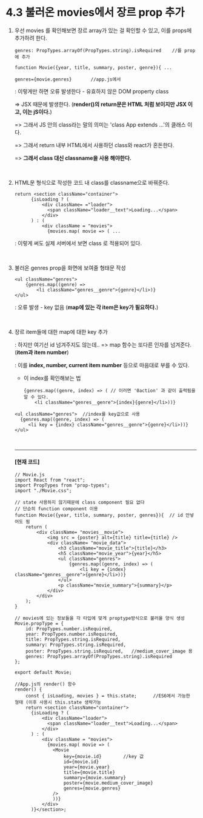 # 4.3 불러온 movies에서 장르 prop 추가

1. 우선 movies 를 확인해보면 장르 array가 있는 걸 확인할 수 있고, 이를 props에 추가하려 한다.

   ```react
   genres: PropTypes.arrayOf(PropTypes.string).isRequired    //를 prop에 추가	
   ```

   ```react
   function Movie({year, title, summary, poster, genre}){ ...
   ```

   ```react
   genres={movie.genres}       //app.js에서
   ```

   : 이렇게만 하면 오류 발생한다 - 유효하지 않은 DOM property class

   => JSX 때문에 발생한다. (**render()의 return문은 HTML 처럼 보이지만 JSX 이고, 이는 jS이다.**)

   => 그래서 JS 안의 class라는 말의 의미는 'class App extends ...'의 클래스 이다.

   => 그래서 return 내부 HTML에서 사용하던 class와 react가 혼돈한다.

   => **그래서 class 대신 classname을 사용 해야한다.**

   <br>

2. HTML문 형식으로 작성한 코드 내 class를 classname으로 바꿔준다.

   ```react
   return <section className="container">
         {isLoading ? (
             <div className= ="loader">
               <span className="loader__text">Loading...</span>
             </div>
         ) : (
             <div className = "movies">
               {movies.map( movie => ( ...
   ```

   : 이렇게 써도 실제 서버에서 보면 class 로 적용되어 있다.

   <br>

3. 불러온 genres prop을 화면에 보여줄 형태문 작성

   ```react
   <ul className="genres">
       {genres.map((genre) => 
           <li className="genres__genre">{genre}</li>)}
   </ul>
   ```

   : 오류 발생 - key 없음 (**map에 있는 각 item은 key가 필요하다.**)

   <br>

4. 장르 item들에 대한 map에 대한 key 추가

   : 하지만 여기선 id 넘겨주지도 않는데.. => map 함수는 또다른 인자를 넘겨준다. (**item과 item number**)

   : 이를 **index, number, current item number** 등으로 마음대로 부를 수 있다.

   - 이 index를 확인해보는 법

     ```react
     {genres.map((genre, index) => ( // 이러면 '0action' 과 같이 출력됨을 알 수 있다.
         <li className="genres__genre">{index}{genre}</li>))}
     ```

   ```react
   <ul className="genres">  //index를 key값으로 사용
     {genres.map((genre, index) => (
        <li key = {index} className="genres__genre">{genre}</li>))}
   </ul>
   ```

   <br>

   ------

   #### [현재 코드]

   ```react
   // Movie.js
   import React from "react";
   import PropTypes from "prop-types";
   import "./Movie.css";
   
   // state 사용하지 않기때문에 class component 필요 없다
   // 단순히 function component 이용
   function Movie({year, title, summary, poster, genres}){  // id 안넣어도 됨
       return (
           <div className= "movies__movie">
               <img src = {poster} alt={title} title={title} />
               <div className= "movie_data">
                   <h3 className="movie_title">{title}</h3>
                   <h5 className="movie_year">{year}</h5>
                   <ul className="genres">
                       {genres.map((genre, index) => (
                           <li key = {index} className="genres__genre">{genre}</li>))}
                   </ul>
                   <p className="movie_summary">{summary}</p>
               </div>
           </div>
       );
   }
   
   // movies에 있는 정보들을 각 타입에 맞게 proptype방식으로 불러올 양식 생성
   Movie.propType = {
       id: PropTypes.number.isRequired,
       year: PropTypes.number.isRequired,
       title: PropTypes.string.isRequired,
       summary: PropTypes.string.isRequired,
       poster: PropTypes.string.isRequired,   //medium_cover_image 용
       genres: PropTypes.arrayOf(PropTypes.string).isRequired
   };
   
   export default Movie;
   ```

   ```react
   //App.js의 render() 함수
   render() {
       const { isLoading, movies } = this.state;      //ES6에서 가능한 형태 (이후 사용시 this.state 생략가능
       return <section className="container">
         {isLoading ? (
             <div className="loader">
               <span className="loader__text">Loading...</span>
             </div>
         ) : (
             <div className = "movies">
               {movies.map( movie => (
                 <Movie
                     key={movie.id}        //key 값
                     id={movie.id}
                     year={movie.year}
                     title={movie.title}
                     summary={movie.summary}
                     poster={movie.medium_cover_image}
                     genres={movie.genres}
                 />
                 ))}
             </div>
         )}</section>;
   ```

   

   


